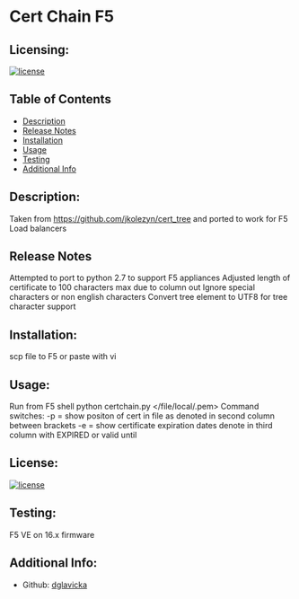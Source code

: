 # Cert Chain F5

  ## Licensing:
  [![license](https://img.shields.io/badge/license--blue)](https://shields.io)

  ## Table of Contents 
  - [Description](#description)
  - [Release Notes](#release-notes)
  - [Installation](#installation)
  - [Usage](#usage)
  - [Testing](#testing)
  - [Additional Info](#additional-info)

  ## Description:
  Taken from https://github.com/jkolezyn/cert_tree and ported to work for F5 Load balancers
  
  ## Release Notes
  Attempted to port to python 2.7 to support F5 appliances
  Adjusted length of certificate to 100 characters max due to column out
  Ignore special characters or non english characters 
  Convert tree element to UTF8 for tree character support
  
  ## Installation:
  scp file to F5 or paste with vi

  ## Usage:
  Run from F5 shell
  python certchain.py </file/local/.pem>
    Command switches:
     -p = show positon of cert in file as denoted in second column between brackets 
     -e = show certificate expiration dates denote in third column with EXPIRED or valid until

  ## License:
   [![license](https://img.shields.io/badge/license--blue)](https://shields.io)

  ## Testing:
  F5 VE on 16.x firmware

  ## Additional Info:
  - Github: [dglavicka](https://github.com/dglavicka)
 
